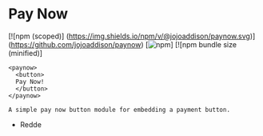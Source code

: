 # Pay Now
[![npm (scoped)] (https://img.shields.io/npm/v/@jojoaddison/paynow.svg)]
(https://github.com/jojoaddison/paynow)
[![npm](https://img.shields.io/npm/v/paynow)]
[![npm bundle size (minified)]



```
<paynow>
  <button>
  Pay Now!
  </button>
</paynow>

A simple pay now button module for embedding a payment button.

```
- Redde


